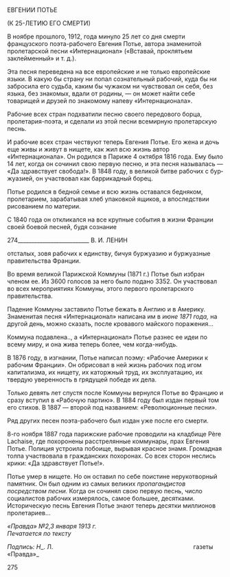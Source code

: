 ЕВГЕНИИ ПОТЬЕ

(К 25-ЛЕТИЮ ЕГО СМЕРТИ)

В ноябре прошлого, 1912, года минуло 25 лет со дня смерти французского поэта-рабочего Евгения Потье, автора знаменитой пролетарской песни «Интернационал» («Вставай, проклятьем заклейменный» и т. д.).

Эта песня переведена на все европейские и не только европейские языки. В какую бы страну ни попал сознательный рабочий, куда бы ни забросила его судьба, каким бы чужаком ни чувствовал он себя, без языка, без знакомых, вдали от родины, — он может найти себе товарищей и друзей по знакомому напеву «Интернационала».

Рабочие всех стран подхватили песню своего передового борца, пролетария-поэта, и сделали из этой песни всемирную пролетарскую песнь.

И рабочие всех стран чествуют теперь Евгения Потье. Его жена и дочь еще живы и живут в нищете, как жил всю жизнь автор «Интернационала». Он родился в Париже 4 октября 1816 года. Ему было 14 лет, когда он сочинил свою первую песню, и эта песня называлась — «Да здравствует свобода!». В 1848 году, в великой битве рабочих с бур­жуазией, он участвовал как баррикадный борец.

Потье родился в бедной семье и всю жизнь оставался бедняком, пролетарием, зара­батывая хлеб упаковкой ящиков, а впоследствии рисованием по материи.

С 1840 года он откликался на все крупные события в жизни Франции своей боевой песней, будя сознание

  

274__________________________ В. И. ЛЕНИН

отсталых, зовя рабочих к единству, бичуя буржуазию и буржуазные правительства Франции.

Во время великой Парижской Коммуны (1871 г.) Потье был избран членом ее. Из 3600 голосов за него было подано 3352. Он участвовал во всех мероприятиях Коммуны, этого первого пролетарского правительства.

Падение Коммуны заставило Потье бежать в Англию и в Америку. Знаменитая песня «Интернационал» написана им в _июне 1871 года,_ на другой день, можно сказать, после кровавого майского поражения...

Коммуна подавлена.., а «Интернационал» Потье разнес ее идеи по всему миру, и она жива теперь более, чем когда-нибудь.

В 1876 году, в изгнании, Потье написал поэму: «Рабочие Америки к рабочим Фран­ции». Он обрисовал в ней жизнь рабочих под игом капитализма, их нищету, их каторж­ный труд, их эксплуатацию, их твердую уверенность в грядущей победе их дела.

Только девять лет спустя после Коммуны вернулся Потье во Францию и сразу всту­пил в «Рабочую партию». В 1884 году был издан первый том его стихов. В 1887 — вто­рой под названием: «Революционные песни».

Ряд других песен поэта-рабочего был издан уже после его смерти.

8-го ноября 1887 года парижские рабочие проводили на кладбище Père Lachaise, где похоронены расстрелянные коммунары, прах Евгения Потье. Полиция устроила по­боище, вырывая красное знамя. Громадная толпа участвовала в гражданских похоро­нах. Со всех сторон неслись крики: «Да здравствует Потье!».

Потье умер в нищете. Но он оставил по себе поистине нерукотворный памятник. Он был одним из самых великих _пропагандистов посредством песни._ Когда он сочинял свою первую песнь, число социалистов рабочих измерялось, самое большее, десятками. Историческую песнь Евгения Потье знают теперь десятки миллионов пролетариев...

_«Правда» №2,3 января 1913 г.                                                               Печатается по тексту_

_Подпись:_ _H__. Л.                                                                                   газеты «Правда»_

  

275